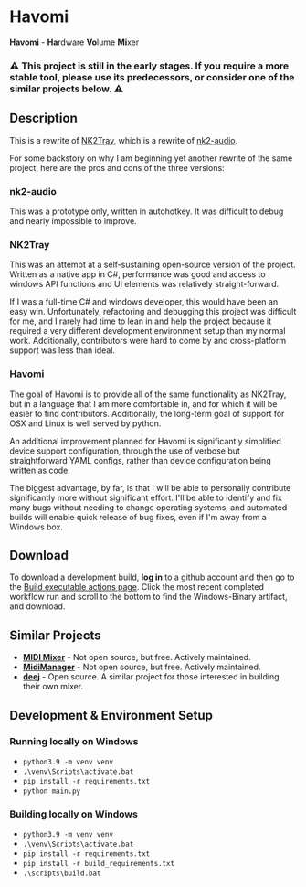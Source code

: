 # Havomi
**Havomi** - **Ha**rdware **Vo**lume **Mi**xer

### ⚠️ This project is still in the early stages. If you require a more stable tool, please use its predecessors, or consider one of the similar projects below. ⚠️

## Description
This is a rewrite of [NK2Tray](https://github.com/ho0ber/nk2tray), which is a rewrite of [nk2-audio](https://github.com/ho0ber/nk2-audio).

For some backstory on why I am beginning yet another rewrite of the same project, here are the pros and cons of the three versions:

### nk2-audio
This was a prototype only, written in autohotkey. It was difficult to debug and nearly impossible to improve.

### NK2Tray
This was an attempt at a self-sustaining open-source version of the project. Written as a native app in C#, performance was good and access to windows API functions and UI elements was relatively straight-forward.

If I was a full-time C# and windows developer, this would have been an easy win. Unfortunately, refactoring and debugging this project was difficult for me, and I rarely had time to lean in and help the project because it required a very different development environment setup than my normal work. Additionally, contributors were hard to come by and cross-platform support was less than ideal.

### Havomi
The goal of Havomi is to provide all of the same functionality as NK2Tray, but in a language that I am more comfortable in, and for which it will be easier to find contributors. Additionally, the long-term goal of support for OSX and Linux is well served by python.

An additional improvement planned for Havomi is significantly simplified device support configuration, through the use of verbose but straightforward YAML configs, rather than device configuration being written as code.

The biggest advantage, by far, is that I will be able to personally contribute significantly more without significant effort. I'll be able to identify and fix many bugs without needing to change operating systems, and automated builds will enable quick release of bug fixes, even if I'm away from a Windows box.

## Download
To download a development build, **log in** to a github account and then go to the [Build executable actions page](https://github.com/ho0ber/havomi/actions/workflows/build.yml). Click the most recent completed workflow run and scroll to the bottom to find the Windows-Binary artifact, and download.

## Similar Projects
* [**MIDI Mixer**](https://www.midi-mixer.com/) - Not open source, but free. Actively maintained.
* [**MidiManager**](https://jitse-ten-hove.itch.io/midimanager) - Not open source, but free. Actively maintained.
* [**deej**](https://github.com/omriharel/deej) - Open source. A similar project for those interested in building their own mixer.

## Development & Environment Setup
### Running locally on Windows
* `python3.9 -m venv venv`
* `.\venv\Scripts\activate.bat`
* `pip install -r requirements.txt`
* `python main.py`

### Building locally on Windows
* `python3.9 -m venv venv`
* `.\venv\Scripts\activate.bat`
* `pip install -r requirements.txt`
* `pip install -r build_requirements.txt`
* `.\scripts\build.bat`
